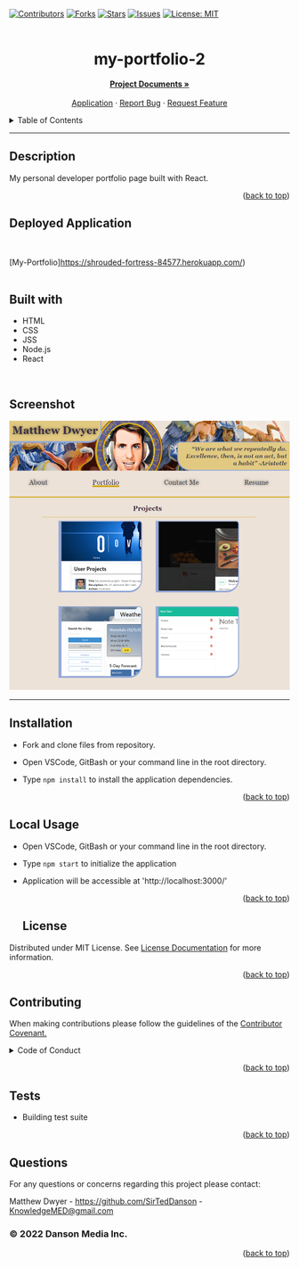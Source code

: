  <div id="top"></div>
  
  
  [![Contributors](https://img.shields.io/github/contributors/SirTedDanson/my-portfolio-2.svg?style=for-the-badge)](https://github.com/SirTedDanson/my-portfolio-2/graphs/contributors)
  [![Forks](https://img.shields.io/github/forks/SirTedDanson/my-portfolio-2.svg?style=for-the-badge)](https://github.com/SirTedDanson/my-portfolio-2/network/members)
  [![Stars](https://img.shields.io/github/stars/SirTedDanson/my-portfolio-2.svg?style=for-the-badge)](https://github.com/SirTedDanson/my-portfolio-2/stargazers)
  [![Issues](https://img.shields.io/github/issues/SirTedDanson/my-portfolio-2.svg?style=for-the-badge)](https://github.com/SirTedDanson/my-portfolio-2/issues)
  [![License: MIT](https://img.shields.io/badge/License-MIT-yellow.svg?style=for-the-badge)](https://opensource.org/licenses/MIT)
  <br />
  <br />

  <h1 align="center">my-portfolio-2</h1>

  <p align="center">
    <a href="https://shrouded-fortress-84577.herokuapp.com/"><strong>Project Documents »</strong></a>
    <br />
    <br />
    <a href="https://sirteddanson.github.io/my-portfolio-2/">Application</a>
    ·
    <a href="https://github.com/SirTedDanson/my-portfolio-2/issues">Report Bug</a>
    ·
    <a href="https://github.com/SirTedDanson/my-portfolio-2/issues">Request Feature</a>
  </p>
 
  <details>
    <summary>Table of Contents</summary>
    <ol>
      <li><a href="#description">Description</a></li>
      <li><a href="#installation">Installation</a></li>
      <li><a href="#usage">Usage</a></li>
      <li><a href="#contributing">Contributing</a></li>
      <li><a href="#license">License</a></li>
      <li><a href="#tests">Tests</a></li>
      <li><a href="#questions">Questions</a></li>
    </ol>
</details>

---

## Description

My personal developer portfolio page built with React.

  <p align="right">(<a href="#top">back to top</a>)</p>

## Deployed Application

  <br/>
  
  [My-Portfolio]https://shrouded-fortress-84577.herokuapp.com/)
  <br/>
  <br/>
  
  ## Built with
  * HTML
  * CSS
  * JSS
  * Node.js
  * React
  <br/>

## Screenshot

![Application Screenshot](src/assets/readme-images/application-screenshot.png)

---

## Installation

- Fork and clone files from repository.
- Open VSCode, GitBash or your command line in the root directory.
- Type `npm install` to install the application dependencies.

  <p align="right">(<a href="#top">back to top</a>)</p>

## Local Usage

- Open VSCode, GitBash or your command line in the root directory.
- Type `npm start` to initialize the application
- Application will be accessible at 'http://localhost:3000/'

  <p align="right">(<a href="#top">back to top</a>)</p>
  
  ## License

Distributed under MIT License. See [License Documentation](https://opensource.org/licenses/MIT) for more information.

  <p align="right">(<a href="#top">back to top</a>)</p>

## Contributing

When making contributions please follow the guidelines of the <a href="https://www.contributor-covenant.org/">Contributor Covenant.</a>

  <details>
  <summary>Code of Conduct</summary>
  <br/>

# Contributor Covenant Code of Conduct

## Our Pledge

We as members, contributors, and leaders pledge to make participation in our
community a harassment-free experience for everyone, regardless of age, body
size, visible or invisible disability, ethnicity, sex characteristics, gender
identity and expression, level of experience, education, socio-economic status,
nationality, personal appearance, race, caste, color, religion, or sexual
identity and orientation.

We pledge to act and interact in ways that contribute to an open, welcoming,
diverse, inclusive, and healthy community.

## Our Standards

Examples of behavior that contributes to a positive environment for our
community include:

- Demonstrating empathy and kindness toward other people
- Being respectful of differing opinions, viewpoints, and experiences
- Giving and gracefully accepting constructive feedback
- Accepting responsibility and apologizing to those affected by our mistakes,
  and learning from the experience
- Focusing on what is best not just for us as individuals, but for the overall
  community

Examples of unacceptable behavior include:

- The use of sexualized language or imagery, and sexual attention or advances of
  any kind
- Trolling, insulting or derogatory comments, and personal or political attacks
- Public or private harassment
- Publishing others' private information, such as a physical or email address,
  without their explicit permission
- Other conduct which could reasonably be considered inappropriate in a
  professional setting

## Enforcement Responsibilities

Community leaders are responsible for clarifying and enforcing our standards of
acceptable behavior and will take appropriate and fair corrective action in
response to any behavior that they deem inappropriate, threatening, offensive,
or harmful.

Community leaders have the right and responsibility to remove, edit, or reject
comments, commits, code, wiki edits, issues, and other contributions that are
not aligned to this Code of Conduct, and will communicate reasons for moderation
decisions when appropriate.

## Scope

This Code of Conduct applies within all community spaces, and also applies when
an individual is officially representing the community in public spaces.
Examples of representing our community include using an official e-mail address,
posting via an official social media account, or acting as an appointed
representative at an online or offline event.

## Enforcement

Instances of abusive, harassing, or otherwise unacceptable behavior may be
reported to the community leaders responsible for enforcement at
KnowledgeMED@gmail.com.
All complaints will be reviewed and investigated promptly and fairly.

All community leaders are obligated to respect the privacy and security of the
reporter of any incident.

## Enforcement Guidelines

Community leaders will follow these Community Impact Guidelines in determining
the consequences for any action they deem in violation of this Code of Conduct:

### 1. Correction

**Community Impact**: Use of inappropriate language or other behavior deemed
unprofessional or unwelcome in the community.

**Consequence**: A private, written warning from community leaders, providing
clarity around the nature of the violation and an explanation of why the
behavior was inappropriate. A public apology may be requested.

### 2. Warning

**Community Impact**: A violation through a single incident or series of
actions.

**Consequence**: A warning with consequences for continued behavior. No
interaction with the people involved, including unsolicited interaction with
those enforcing the Code of Conduct, for a specified period of time. This
includes avoiding interactions in community spaces as well as external channels
like social media. Violating these terms may lead to a temporary or permanent
ban.

### 3. Temporary Ban

**Community Impact**: A serious violation of community standards, including
sustained inappropriate behavior.

**Consequence**: A temporary ban from any sort of interaction or public
communication with the community for a specified period of time. No public or
private interaction with the people involved, including unsolicited interaction
with those enforcing the Code of Conduct, is allowed during this period.
Violating these terms may lead to a permanent ban.

### 4. Permanent Ban

**Community Impact**: Demonstrating a pattern of violation of community
standards, including sustained inappropriate behavior, harassment of an
individual, or aggression toward or disparagement of classes of individuals.

**Consequence**: A permanent ban from any sort of public interaction within the
community.

## Attribution

This Code of Conduct is adapted from the [Contributor Covenant][homepage],
version 2.1, available at
[https://www.contributor-covenant.org/version/2/1/code_of_conduct.html][v2.1].

Community Impact Guidelines were inspired by
[Mozilla's code of conduct enforcement ladder][mozilla coc].

For answers to common questions about this code of conduct, see the FAQ at
[https://www.contributor-covenant.org/faq][faq]. Translations are available at
[https://www.contributor-covenant.org/translations][translations].

[homepage]: https://www.contributor-covenant.org
[v2.1]: https://www.contributor-covenant.org/version/2/1/code_of_conduct.html
[mozilla coc]: https://github.com/mozilla/diversity
[faq]: https://www.contributor-covenant.org/faq
[translations]: https://www.contributor-covenant.org/translations

  </details>


  <p align="right">(<a href="#top">back to top</a>)</p>

## Tests

- Building test suite

  <p align="right">(<a href="#top">back to top</a>)</p>

## Questions

For any questions or concerns regarding this project please contact:

Matthew Dwyer - https://github.com/SirTedDanson - KnowledgeMED@gmail.com

### © 2022 Danson Media Inc.

  <p align="right">(<a href="#top">back to top</a>)</p>
